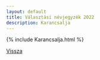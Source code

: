 ```yaml
---
layout: default
title: Választási névjegyzék 2022
description: Karancsalja
---
```


{% include Karancsalja.html %}

[Vissza](./)